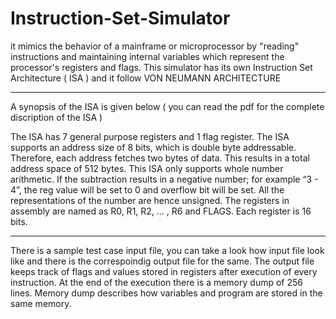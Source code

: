 # Instruction-Set-Simulator
it mimics the behavior of a mainframe or microprocessor by "reading" instructions and maintaining internal variables which represent the processor's registers
and flags. This simulator has its own Instruction Set Architecture ( ISA )  and it follow VON NEUMANN ARCHITECTURE 
**************************************************************************************************************************************************************
A synopsis of the ISA is given below ( you can read the pdf for the complete discription of the ISA )

The ISA has 7 general purpose registers and 1 flag register. The ISA supports an address size
of 8 bits, which is double byte addressable. Therefore, each address fetches two bytes of
data. This results in a total address space of 512 bytes. This ISA only supports whole
number arithmetic. If the subtraction results in a negative number; for example “3 - 4”, the reg
value will be set to 0 and overflow bit will be set. All the representations of the number are
hence unsigned.
The registers in assembly are named as R0, R1, R2, ... , R6 and FLAGS. Each register is 16
bits.

**************************************************************************************************************************************************************
There is a sample test case input file, you can take a look how input file look like and there is the correspoindig output file for the same. 
The output file keeps track of flags and values stored in registers after execution of every instruction. At the end of the execution there is a memory dump 
of 256 lines. Memory dump describes how variables and program are stored in the same memory.

